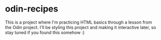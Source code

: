 # odin-recipes

This is a project where I'm practicing HTML basics through a lesson from the Odin project. I'll be styling this project and making it interactive later, so stay tuned if you found this somehow :)